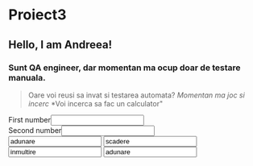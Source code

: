 # **Proiect3**
## Hello, I am Andreea!

### Sunt QA engineer, dar momentan ma ocup doar de testare manuala.
> Oare voi reusi sa invat si testarea automata?
*Momentan ma joc si incerc*
*Voi incerca sa fac un calculator"

<div>
First number<input type="text"/>
  </div>
<div>
Second number<input type="text"/>
  </div>

<div> 
<input type = "button type"="button" value = "adunare"/>
<input type = "button type"="button" value = "scadere"/>
<input type = "button type"="button" value = "inmultire"/>
<input type = "button type"="button" value = "adunare"/>
  </div>
